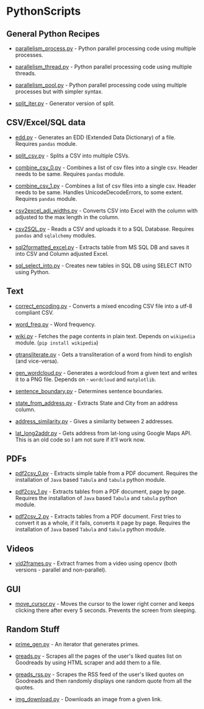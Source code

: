 PythonScripts
=============


## General Python Recipes

- [parallelism_process.py](parallelism_process.py) - Python parallel processing code using multiple processes.

- [parallelism_thread.py](parallelism_thread.py) - Python parallel processing code using multiple threads.

- [parallelism_pool.py](parallelism_pool.py) - Python parallel processing code using multiple processes but with simpler syntax.

- [split_iter.py](split_iter.py) - Generator version of split.


## CSV/Excel/SQL data

- [edd.py](edd.py) - Generates an EDD (Extended Data Dictionary) of a file. Requires ```pandas``` module.

- [split_csv.py](split_csv.py) - Splits a CSV into multiple CSVs.

- [combine_csv_0.py](combine_csv_0.py) - Combines a list of csv files into a single csv. Header needs to be same. Requires ```pandas``` module.

- [combine_csv_1.py](combine_csv_1.py) - Combines a list of csv files into a single csv. Header needs to be same. Handles UnicodeDecodeErrors, to some extent. Requires ```pandas``` module.

- [csv2excel_adj_widths.py](csv2excel_adj_widths.py) - Converts CSV into Excel with the column with adjusted to the max length in the column.

- [csv2SQL.py](csv2SQL.py) - Reads a CSV and uploads it to a SQL Database. Requires ```pandas``` and ```sqlalchemy``` modules.

- [sql2formatted_excel.py](sql2formatted_excel.py) - Extracts table from MS SQL DB and saves it into CSV and Column adjusted Excel.

- [sql_select_into.py](sql_select_into.py) - Creates new tables in SQL DB using SELECT INTO using Python.


## Text

- [correct_encoding.py](correct_encoding.py) - Converts a mixed encoding CSV file into a utf-8 compliant CSV.

- [word_freq.py](word_freq.py) - Word frequency.

- [wiki.py](wiki.py) - Fetches the page contents in plain text. Depends on ```wikipedia``` module. (```pip install wikipedia```)

- [gtransliterate.py](gtransliterate.py) - Gets a transliteration of a word from hindi to english (and vice-versa).

- [gen_wordcloud.py](gen_wordcloud.py) - Generates a wordcloud from a given text and writes it to a PNG file. Depends on - ```wordcloud``` and ```matplotlib```.

- [sentence_boundary.py](sentence_boundary.py) - Determines sentence boundaries.

- [state_from_address.py](state_from_address.py) - Extracts State and City from an address column.

- [address_similarity.py](address_similarity.py) - Gives a similarity between 2 addresses.

- [lat_long2addr.py](lat_long2addr.py) - Gets address from lat-long using Google Maps API. This is an old code so I am not sure if it'll work now.


## PDFs

- [pdf2csv_0.py](pdf2csv_0.py) - Extracts simple table from a PDF document. Requires the installation of ```Java``` based ```Tabula``` and ```tabula``` python module.

- [pdf2csv_1.py](pdf2csv_1.py) - Extracts tables from a PDF document, page by page. Requires the installation of ```Java``` based ```Tabula``` and ```tabula``` python module.

- [pdf2csv_2.py](pdf2csv_2.py) - Extracts tables from a PDF document. First tries to convert it as a whole, if it fails, converts it page by page. Requires the installation of ```Java``` based ```Tabula``` and ```tabula``` python module.


## Videos

- [vid2frames.py](vid2frames.py) - Extract frames from a video using opencv (both versions - parallel and non-parallel).


## GUI

- [move_cursor.py](move_cursor.py) - Moves the cursor to the lower right corner and keeps clicking there after every 5 seconds. Prevents the screen from sleeping.


## Random Stuff

- [prime_gen.py](prime_gen.py) - An iterator that generates primes.

- [greads.py](greads.py) - Scrapes all the pages of the user's liked quates list on Goodreads by using HTML scraper and add them to a file.

- [greads_rss.py](greads_rss.py) - Scrapes the RSS feed of the user's liked quotes on Goodreads and then randomly displays one random quote from all the quotes.

- [img_download.py](img_download.py) - Downloads an image from a given link.
